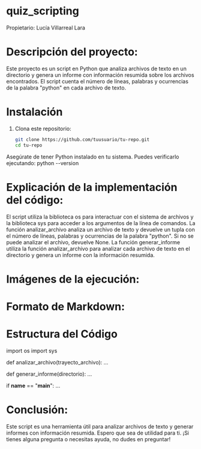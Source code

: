 # quiz_scripting
Propietario: Lucía Villarreal Lara
# Descripción del proyecto:
Este proyecto es un script en Python que analiza archivos de texto en un directorio y genera un informe con información resumida sobre los archivos encontrados. El script cuenta el número de líneas, palabras y ocurrencias de la palabra "python" en cada archivo de texto.
# Instalación
1. Clona este repositorio:
   ```bash
   git clone https://github.com/tuusuario/tu-repo.git
   cd tu-repo

Asegúrate de tener Python instalado en tu sistema. 
Puedes verificarlo ejecutando:
python --version

# Explicación de la implementación del código:
El script utiliza la biblioteca os para interactuar con el sistema de archivos y la biblioteca sys para acceder a los argumentos de la línea de comandos.
La función analizar_archivo analiza un archivo de texto y devuelve un tupla con el número de líneas, palabras y ocurrencias de la palabra "python". Si no se puede analizar el archivo, devuelve None.
La función generar_informe utiliza la función analizar_archivo para analizar cada archivo de texto en el directorio y genera un informe con la información resumida.

# Imágenes de la ejecución:


# Formato de Markdown:


# Estructura del Código
import os
import sys

def analizar_archivo(trayecto_archivo):
    ...
    
def generar_informe(directorio):
    ...
    
if __name__ == "__main__":
    ...

# Conclusión:
Este script es una herramienta útil para analizar archivos de texto y generar informes con información resumida. Espero que sea de utilidad para ti. ¡Si tienes alguna pregunta o necesitas ayuda, no dudes en preguntar!
